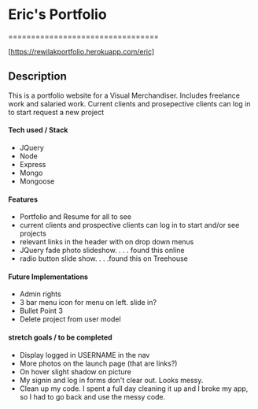 # Eric's Portfolio
=================================

[https://rewilakportfolio.herokuapp.com/eric]

## Description

This is a portfolio website for a Visual Merchandiser.   Includes freelance work and salaried work.   Current clients and prosepective clients can log in to start request a new project 

#### Tech used / Stack

+ JQuery
+ Node
+ Express
+ Mongo
+ Mongoose


#### Features

+ Portfolio and Resume for all to see
+ current clients and prospective clients can log in to start and/or see projects
+ relevant links in the header with on drop down menus
+ JQuery fade photo slideshow. . . . found this online
+ radio button slide show. . . .found this on Treehouse

#### Future Implementations

+ Admin rights
+ 3 bar menu icon for menu on left.  slide in?
+ Bullet Point 3
+ Delete project from user model


#### stretch goals / to be completed

+ Display logged in USERNAME in the nav
+ More photos on the launch page (that are links?)
+ On hover slight shadow on picture
+ My signin and log in forms don't clear out.   Looks messy.
+ Clean up my code.  I spent a full day cleaning it up and I broke my app, so I had to go back and use the messy code.   

